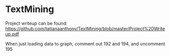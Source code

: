 # TextMining

Project writeup can be found:  https://github.com/tatianaanthony/TextMining/blob/master/Project%20Writeup.pdf

When just loading data to graph, comment out 192 and 194, and uncomment 195
